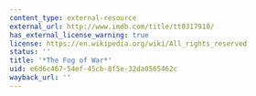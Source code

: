 ```yaml
---
content_type: external-resource
external_url: http://www.imdb.com/title/tt0317910/
has_external_license_warning: true
license: https://en.wikipedia.org/wiki/All_rights_reserved
status: ''
title: '*The Fog of War*'
uid: e6d6c467-54ef-45cb-8f5e-32da0565462c
wayback_url: ''
---
```

